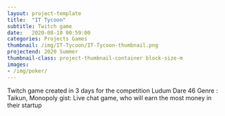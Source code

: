```yaml
---
layout: project-template
title:  "IT Tycoon"
subtitle: Twitch game
date:   2020-08-10 00:59:00
categories: Projects Games
thumbnail: /img/IT-Tycoon/IT-Tycoon-thumbnail.png
projectend: 2020 Summer
thumbnail-class: project-thumbnail-container block-size-m
images:
- /img/poker/
---
```

Twitch game created in 3 days for the competition Ludum Dare 46
Genre : Taikun, Monopoly
gist: Live chat game, who will earn the most money in their startup
